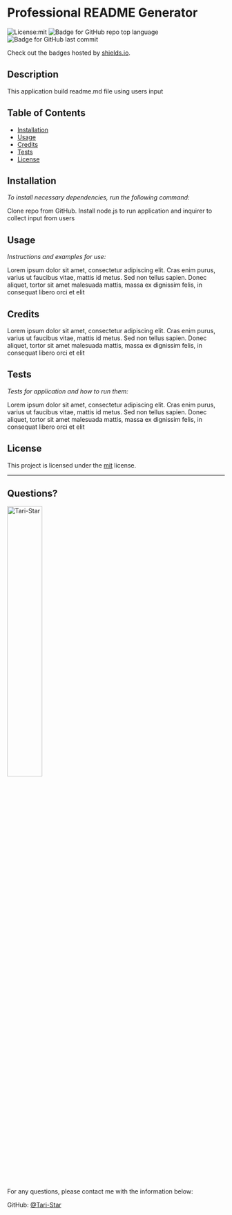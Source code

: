 # Professional README Generator

 
  
  ![License:mit](https://img.shields.io/badge/License-mit-blue.svg)
  ![Badge for GitHub repo top language](https://img.shields.io/github/languages/top/Tari-Star/Challenge9-READMEgenerator?style=flat&logo=appveyor)
  ![Badge for GitHub last commit](https://img.shields.io/github/last-commit/Tari-Star/Challenge9-READMEgenerator?style=flat&logo=appveyor)
 
  
  Check out the badges hosted by [shields.io](https://shields.io/).

  ## Description


   This application build readme.md file using users input

  ## Table of Contents 
 * [Installation](#installation) 
 * [Usage](#usage) 
 * [Credits](#credits) 
 * [Tests](#tests) 
 * [License](#license)

  ## Installation 


  *To install necessary dependencies, run the following command:*
  
  Clone repo from GitHub. Install node.js to run application and inquirer to collect input from users 

  ## Usage

    
  *Instructions and examples for use:*
    
  Lorem ipsum dolor sit amet, consectetur adipiscing elit. Cras enim purus, varius ut faucibus vitae, mattis id metus. Sed non tellus sapien. Donec aliquet, tortor sit amet malesuada mattis, massa ex dignissim felis, in consequat libero orci et elit

  ## Credits

    
  Lorem ipsum dolor sit amet, consectetur adipiscing elit. Cras enim purus, varius ut faucibus vitae, mattis id metus. Sed non tellus sapien. Donec aliquet, tortor sit amet malesuada mattis, massa ex dignissim felis, in consequat libero orci et elit

  ## Tests

    
  *Tests for application and how to run them:*
    
  Lorem ipsum dolor sit amet, consectetur adipiscing elit. Cras enim purus, varius ut faucibus vitae, mattis id metus. Sed non tellus sapien. Donec aliquet, tortor sit amet malesuada mattis, massa ex dignissim felis, in consequat libero orci et elit

  ## License

    
  This project is licensed under the [mit](https://choosealicense.com/licenses/mit) license.
    
    
  
   ---
   
  ## Questions?

   
  <img src="https://avatars.githubusercontent.com/u/89365355?v=4" alt="Tari-Star" width="40%" />
  
  For any questions, please contact me with the information below:
 
  GitHub: [@Tari-Star](https://api.github.com/users/Tari-Star)
   